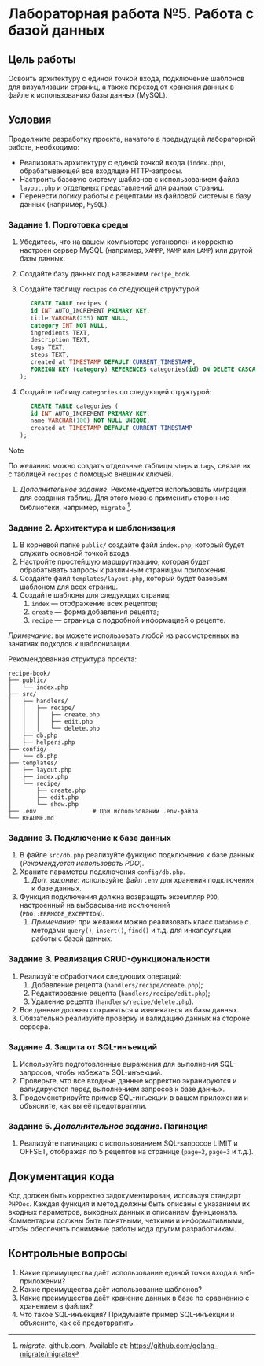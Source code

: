 # Лабораторная работа №5. Работа с базой данных

## Цель работы

Освоить архитектуру с единой точкой входа, подключение шаблонов для визуализации страниц, а также переход от хранения данных в файле к использованию базы данных (MySQL).

## Условия

Продолжите разработку проекта, начатого в предыдущей лабораторной работе, необходимо:

- Реализовать архитектуру с единой точкой входа (`index.php`), обрабатывающей все входящие HTTP-запросы.
- Настроить базовую систему шаблонов с использованием файла `layout.php` и отдельных представлений для разных страниц.
- Перенести логику работы с рецептами из файловой системы в базу данных (например, `MySQL`).

### Задание 1. Подготовка среды

1. Убедитесь, что на вашем компьютере установлен и корректно настроен сервер MySQL (например, `XAMPP`, `MAMP` или `LAMP`) или другой базы данных.
2. Создайте базу данных под названием `recipe_book`.
3. Создайте таблицу `recipes` со следующей структурой:

   ```sql
      CREATE TABLE recipes (
      id INT AUTO_INCREMENT PRIMARY KEY,
      title VARCHAR(255) NOT NULL,
      category INT NOT NULL,
      ingredients TEXT,
      description TEXT,
      tags TEXT,
      steps TEXT,
      created_at TIMESTAMP DEFAULT CURRENT_TIMESTAMP,
      FOREIGN KEY (category) REFERENCES categories(id) ON DELETE CASCADE
   );
   ```

4. Создайте таблицу `categories` со следующей структурой:

   ```sql
      CREATE TABLE categories (
      id INT AUTO_INCREMENT PRIMARY KEY,
      name VARCHAR(100) NOT NULL UNIQUE,
      created_at TIMESTAMP DEFAULT CURRENT_TIMESTAMP
   );
   ```

> [!NOTE]
> По желанию можно создать отдельные таблицы `steps` и `tags`, связав их с таблицей `recipes` с помощью внешних ключей.

1. _Дополнительное задание_. Рекомендуется использовать миграции для создания таблиц. Для этого можно применить сторонние библиотеки, например, `migrate` [^1].

### Задание 2. Архитектура и шаблонизация

1. В корневой папке `public/` создайте файл `index.php`, который будет служить основной точкой входа.
2. Настройте простейшую маршрутизацию, которая будет обрабатывать запросы к различным страницам приложения.
3. Создайте файл `templates/layout.php`, который будет базовым шаблоном для всех страниц.
4. Создайте шаблоны для следующих страниц:
   1. `index` — отображение всех рецептов;
   2. `create` — форма добавления рецепта;
   3. `recipe` — страница с подробной информацией о рецепте.

_Примечание_: вы можете использовать любой из рассмотренных на занятиях подходов к шаблонизации.

Рекомендованная структура проекта:

```
recipe-book/
├── public/
│   └── index.php
├── src/
│   ├── handlers/
│   │   ├── recipe/
│   │   │   ├── create.php
│   │   │   ├── edit.php
│   │   │   └── delete.php
│   ├── db.php
│   ├── helpers.php
├── config/
│   └── db.php
├── templates/
│   ├── layout.php
│   ├── index.php
│   └── recipe/
│       ├── create.php
│       ├── edit.php
│       └── show.php
├── .env                # При использовании .env-файла
└── README.md
```

### Задание 3. Подключение к базе данных

1. В файле `src/db.php` реализуйте функцию подключения к базе данных (_Рекомендуется использовать PDO_).
2. Храните параметры подключения `config/db.php`.
   1. _Доп. задание_: используйте файл `.env` для хранения подключения к базе данных.
3. Функция подключения должна возвращать экземпляр `PDO`, настроенный на выбрасывание исключений (`PDO::ERRMODE_EXCEPTION`).
   1. _Примечание_: при желании можно реализовать класс `Database` с методами `query()`, `insert()`, `find()` и т.д. для инкапсуляции работы с базой данных.

### Задание 3. Реализация CRUD-функциональности

1. Реализуйте обработчики следующих операций:
   1. Добавление рецепта (`handlers/recipe/create.php`);
   2. Редактирование рецепта (`handlers/recipe/edit.php`);
   3. Удаление рецепта (`handlers/recipe/delete.php`).
2. Все данные должны сохраняться и извлекаться из базы данных.
3. Обязательно реализуйте проверку и валидацию данных на стороне сервера.

### Задание 4. Защита от SQL-инъекций

1. Используйте подготовленные выражения для выполнения SQL-запросов, чтобы избежать SQL-инъекций.
2. Проверьте, что все входные данные корректно экранируются и валидируются перед выполнением запросов к базе данных.
3. Продемонстрируйте пример SQL-инъекции в вашем приложении и объясните, как вы её предотвратили.

### Задание 5. _Дополнительное задание_. Пагинация

1. Реализуйте пагинацию с использованием SQL-запросов LIMIT и OFFSET, отображая по 5 рецептов на странице (`page=2`, `page=3` и т.д.).

## Документация кода

Код должен быть корректно задокументирован, используя стандарт `PHPDoc`. Каждая функция и метод должны быть описаны с указанием их входных параметров, выходных данных и описанием функционала. Комментарии должны быть понятными, четкими и информативными, чтобы обеспечить понимание работы кода другим разработчикам.

## Контрольные вопросы

1. Какие преимущества даёт использование единой точки входа в веб-приложении?
2. Какие преимущества даёт использование шаблонов?
3. Какие преимущества даёт хранение данных в базе по сравнению с хранением в файлах?
4. Что такое SQL-инъекция? Придумайте пример SQL-инъекции и объясните, как её предотвратить.

[^1]: _migrate_. github.com. Available at: https://github.com/golang-migrate/migrate